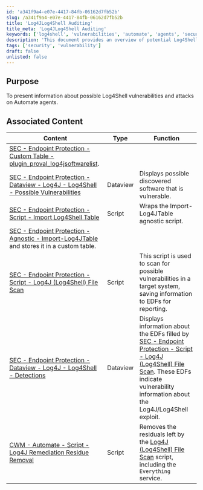 ```yaml
---
id: 'a341f9a4-e07e-4417-84fb-06162d7fb52b'
slug: /a341f9a4-e07e-4417-84fb-06162d7fb52b
title: 'Log4JLog4Shell Auditing'
title_meta: 'Log4JLog4Shell Auditing'
keywords: ['log4shell', 'vulnerabilities', 'automate', 'agents', 'security']
description: 'This document provides an overview of potential Log4Shell vulnerabilities and the associated risks to Automate agents. It includes links to various resources such as custom tables, dataviews, and scripts that facilitate the identification and remediation of these vulnerabilities.'
tags: ['security', 'vulnerability']
draft: false
unlisted: false
---
```


## Purpose

To present information about possible Log4Shell vulnerabilities and attacks on Automate agents.

## Associated Content

| Content                                                                                                           | Type         | Function                                                                                                           |
|-------------------------------------------------------------------------------------------------------------------|--------------|--------------------------------------------------------------------------------------------------------------------|
| [SEC - Endpoint Protection - Custom Table - plugin_proval_log4jsoftwarelist](/docs). |
| [SEC - Endpoint Protection - Dataview - Log4J - Log4Shell - Possible Vulnerabilities](/docs/44ae65f5-ca26-409d-bdcc-ad294544fc90) | Dataview    | Displays possible discovered software that is vulnerable.                                                         |
| [SEC - Endpoint Protection - Script - Import Log4Shell Table](/docs/c3342117-53c8-48de-9831-27cd7da77c00) | Script       | Wraps the Import-Log4JTable agnostic script.                                                                     |
| [SEC - Endpoint Protection - Agnostic - Import-Log4JTable](/docs) and stores it in a custom table. |
| [SEC - Endpoint Protection - Script - Log4J (Log4Shell) File Scan](/docs/a8eab72d-3794-4808-9009-b01bf3c9bcba) | Script       | This script is used to scan for possible vulnerabilities in a target system, saving information to EDFs for reporting. |
| [SEC - Endpoint Protection - Dataview - Log4J - Log4Shell - Detections](/docs/59595d20-d1f8-4406-b574-58a4d32b0384) | Dataview    | Displays information about the EDFs filled by [SEC - Endpoint Protection - Script - Log4J (Log4Shell) File Scan](/docs/a8eab72d-3794-4808-9009-b01bf3c9bcba). These EDFs indicate vulnerability information about the Log4J/Log4Shell exploit. |
| [CWM - Automate - Script - Log4J Remediation Residue Removal](/docs/c18e0a86-ade5-405a-9fc4-46908a340cf8) | Script       | Removes the residuals left by the [Log4J (Log4Shell) File Scan](/docs/a8eab72d-3794-4808-9009-b01bf3c9bcba) script, including the `Everything` service. |


